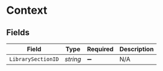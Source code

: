 # Context


## Fields

| Field              | Type               | Required           | Description        |
| ------------------ | ------------------ | ------------------ | ------------------ |
| `LibrarySectionID` | *string*           | :heavy_minus_sign: | N/A                |
